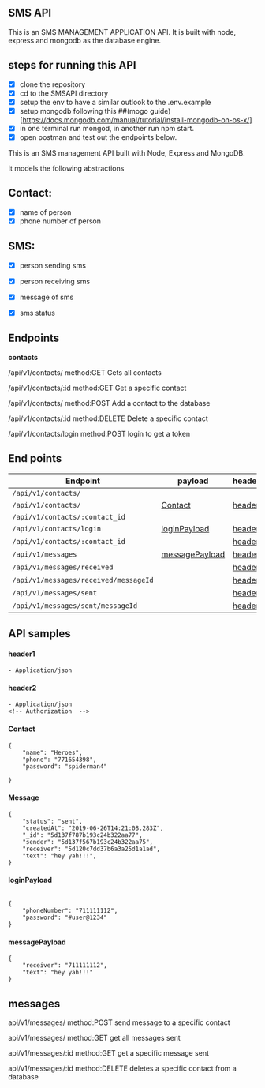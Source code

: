 ## SMS API

This is an SMS MANAGEMENT APPLICATION API.
It is built with node, express and mongodb as the database engine.

## steps for running this API
- [x] clone the repository
- [x] cd to the SMSAPI directory
- [x] setup the env to have a similar outlook to the .env.example
- [x] setup mongodb following this ##(mogo guide)[https://docs.mongodb.com/manual/tutorial/install-mongodb-on-os-x/]
- [x] in one terminal run mongod, in another run npm start.
- [x] open postman and test out the endpoints below.

This is an SMS management API built with Node, Express and MongoDB.


It models the following abstractions

## Contact:

- [x] name of person
- [x] phone number of person

## SMS:

- [x] person sending sms
- [x] person receiving sms
- [x] message of sms
- [x] sms status


## Endpoints
  
**contacts**


/api/v1/contacts/   method:GET   Gets all contacts 

/api/v1/contacts/:id  method:GET    Get a specific contact

/api/v1/contacts/ method:POST Add a contact to the database


/api/v1/contacts/:id  method:DELETE Delete a specific contact


/api/v1/contacts/login method:POST   login to get a token


## End points

| Endpoint                 | payload              | headers     | Method |
| -------------------------| -------------------- | ----------- | ------ |
| `/api/v1/contacts/`      |                      |             | `GET`
| `/api/v1/contacts/`      | [Contact](#Contact)  | [header1](#header) | `POST` |
| `/api/v1/contacts/:contact_id`   |                      |             | `GET`  |
| `/api/v1/contacts/login` | [loginPayload](#loginPayload)  | [header1](#header) | `POST` |
| `/api/v1/contacts/:contact_id` |           | [header2](#header2) | `DELETE` |
| `/api/v1/messages` | [messagePayload](#messagePayload)  | [header2](#header2) | `POST` |
| `/api/v1/messages/received` |            | [header2](#header2) | `GET` |
| `/api/v1/messages/received/messageId` |            | [header2](#header2) | `GET` |
| `/api/v1/messages/sent` |            | [header2](#header2) | `GET` |
| `/api/v1/messages/sent/messageId` |            | [header2](#header2) | `GET` |




## API samples

#### header1

```
- Application/json
```

#### header2

```
- Application/json
<!-- Authorization  -->
```

#### Contact

```
{
	"name": "Heroes",
	"phone": "771654398",
	"password": "spiderman4"
	
}

```

#### Message 

```
{
    "status": "sent",
    "createdAt": "2019-06-26T14:21:08.283Z",
    "_id": "5d137f787b193c24b322aa77",
    "sender": "5d137f567b193c24b322aa75",
    "receiver": "5d120c7dd37b6a3a25d1a1ad",
    "text": "hey yah!!!",
}
```

#### loginPayload

```

{
	"phoneNumber": "711111112",
	"password": "#user@1234"
}

```

#### messagePayload

```
{
	"receiver": "711111112",
	"text": "hey yah!!!"
}
```





## messages

api/v1/messages/  method:POST send message to a specific contact

api/v1/messages/   method:GET get all messages sent

api/v1/messages/:id method:GET get a specific message sent

api/v1/messages/:id  method:DELETE deletes a specific contact from a database


